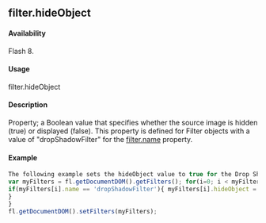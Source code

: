 ## filter.hideObject

#### Availability

Flash 8.

#### Usage

filter.hideObject

#### Description

Property; a Boolean value that specifies whether the source image is hidden (true) or displayed (false). This property is defined for Filter objects with a value of "dropShadowFilter" for the [filter.name](../Filter_object/filter13.md) property.

#### Example

```javascript
The following example sets the hideObject value to true for the Drop Shadow filters on the selected object(s):
var myFilters = fl.getDocumentDOM().getFilters(); for(i=0; i < myFilters.length; i++){
if(myFilters[i].name == 'dropShadowFilter'){ myFilters[i].hideObject = true;
}
}
fl.getDocumentDOM().setFilters(myFilters);

```
